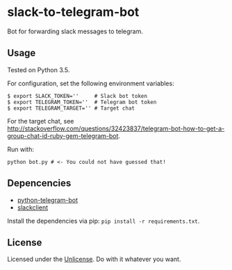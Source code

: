 # slack-to-telegram-bot
Bot for forwarding slack messages to telegram.

## Usage
Tested on Python 3.5.

For configuration, set the following environment variables:
```
$ export SLACK_TOKEN=''     # Slack bot token
$ export TELEGRAM_TOKEN=''  # Telegram bot token
$ export TELEGRAM_TARGET='' # Target chat
```
For the target chat, see http://stackoverflow.com/questions/32423837/telegram-bot-how-to-get-a-group-chat-id-ruby-gem-telegram-bot.

Run with:
```
python bot.py # <- You could not have guessed that!
```

## Depencencies
- [python-telegram-bot](https://github.com/slackapi/python-slackclient)
- [slackclient](https://github.com/python-telegram-bot/python-telegram-bot)

Install the dependencies via pip: `pip install -r requirements.txt`.

## License
Licensed under the [Unlicense](http://unlicense.org/).
Do with it whatever you want.
